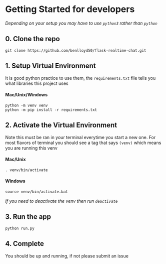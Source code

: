 # Getting Started for developers
*Depending on your setup you may have to use `python3` rather than `python`*

## 0. Clone the repo
`git clone https://github.com/benlloyd50/flask-realtime-chat.git`

## 1. Setup Virtual Environment
It is good python practice to use them, the `requirements.txt` file tells you what libraries this project uses

#### Mac/Unix/Windows
```
python -m venv venv 
python -m pip install -r requirements.txt
```

## 2. Activate the Virtual Environment
Note this must be ran in your terminal everytime you start a new one. For most flavors of terminal you should see a tag that says `(venv)` which means you are running this venv
#### Mac/Unix
`. venv/bin/activate`
#### Windows
`source venv/bin/activate.bat`

*If you need to deactivate the venv then run `deactivate`*

## 3. Run the app
`python run.py` 

## 4. Complete
You should be up and running, if not please submit an issue